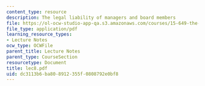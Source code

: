 ```yaml
---
content_type: resource
description: The legal liability of managers and board members
file: https://ol-ocw-studio-app-qa.s3.amazonaws.com/courses/15-649-the-law-of-mergers-and-acquisitions-spring-2003/dc3113b6ba808912355f0808792e0bf8_lec8.pdf
file_type: application/pdf
learning_resource_types:
- Lecture Notes
ocw_type: OCWFile
parent_title: Lecture Notes
parent_type: CourseSection
resourcetype: Document
title: lec8.pdf
uid: dc3113b6-ba80-8912-355f-0808792e0bf8
---
```

